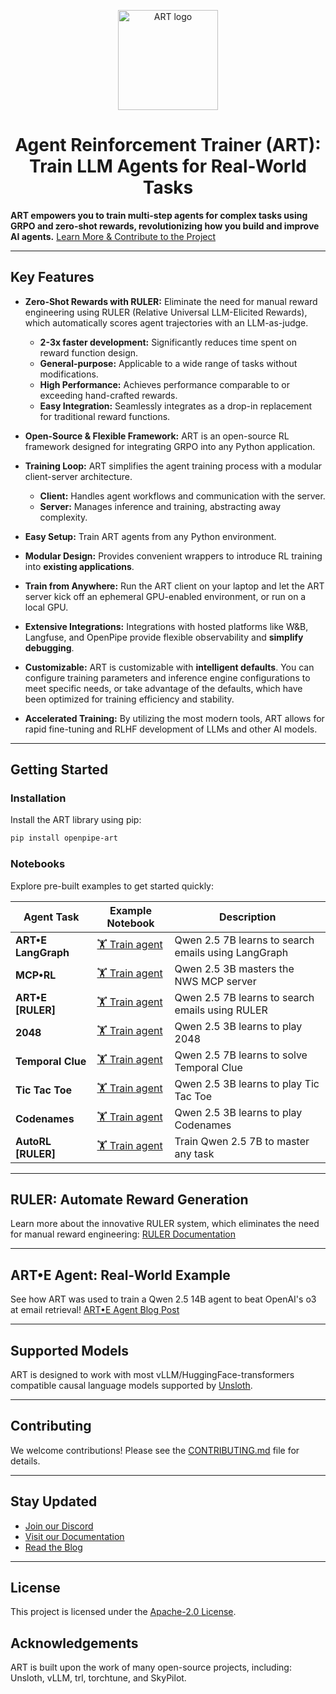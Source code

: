 <div align="center">

<a href="https://art.openpipe.ai"><picture>
<img alt="ART logo" src="https://github.com/openpipe/art/raw/main/assets/ART_logo.png" width="160px">
</picture></a>

<p align="center">
  <h1>Agent Reinforcement Trainer (ART): Train LLM Agents for Real-World Tasks</h1>
</p>

</div>

**ART empowers you to train multi-step agents for complex tasks using GRPO and zero-shot rewards, revolutionizing how you build and improve AI agents.**  [Learn More & Contribute to the Project](https://github.com/OpenPipe/ART)

---

## Key Features

*   **Zero-Shot Rewards with RULER:**  Eliminate the need for manual reward engineering using RULER (Relative Universal LLM-Elicited Rewards), which automatically scores agent trajectories with an LLM-as-judge.
    *   **2-3x faster development:** Significantly reduces time spent on reward function design.
    *   **General-purpose:** Applicable to a wide range of tasks without modifications.
    *   **High Performance:** Achieves performance comparable to or exceeding hand-crafted rewards.
    *   **Easy Integration:** Seamlessly integrates as a drop-in replacement for traditional reward functions.

*   **Open-Source & Flexible Framework:** ART is an open-source RL framework designed for integrating GRPO into any Python application.

*   **Training Loop:**  ART simplifies the agent training process with a modular client-server architecture.
    *   **Client:** Handles agent workflows and communication with the server.
    *   **Server:** Manages inference and training, abstracting away complexity.

*   **Easy Setup:**  Train ART agents from any Python environment.

*   **Modular Design:** Provides convenient wrappers to introduce RL training into **existing applications**.

*   **Train from Anywhere:** Run the ART client on your laptop and let the ART server kick off an ephemeral GPU-enabled environment, or run on a local GPU.

*   **Extensive Integrations:** Integrations with hosted platforms like W&B, Langfuse, and OpenPipe provide flexible observability and **simplify debugging**.

*   **Customizable:** ART is customizable with **intelligent defaults**. You can configure training parameters and inference engine configurations to meet specific needs, or take advantage of the defaults, which have been optimized for training efficiency and stability.

*   **Accelerated Training:** By utilizing the most modern tools, ART allows for rapid fine-tuning and RLHF development of LLMs and other AI models.

---

## Getting Started

### Installation

Install the ART library using pip:

```bash
pip install openpipe-art
```

### Notebooks

Explore pre-built examples to get started quickly:

| Agent Task          | Example Notebook                                                                                                                       | Description                                         |
| ------------------- | -------------------------------------------------------------------------------------------------------------------------------------- | --------------------------------------------------- |
| **ART•E LangGraph** | [🏋️ Train agent](https://colab.research.google.com/github/openpipe/art-notebooks/blob/main/examples/langgraph/art-e-langgraph.ipynb)   | Qwen 2.5 7B learns to search emails using LangGraph |
| **MCP•RL**          | [🏋️ Train agent](https://colab.research.google.com/github/openpipe/art-notebooks/blob/main/examples/mcp-rl/mcp-rl.ipynb)               | Qwen 2.5 3B masters the NWS MCP server              |
| **ART•E [RULER]**   | [🏋️ Train agent](https://colab.research.google.com/github/openpipe/art-notebooks/blob/main/examples/art-e.ipynb)                       | Qwen 2.5 7B learns to search emails using RULER     |
| **2048**            | [🏋️ Train agent](https://colab.research.google.com/github/openpipe/art-notebooks/blob/main/examples/2048/2048.ipynb)                   | Qwen 2.5 3B learns to play 2048                     |
| **Temporal Clue**   | [🏋️ Train agent](https://colab.research.google.com/github/openpipe/art-notebooks/blob/main/examples/temporal_clue/temporal-clue.ipynb) | Qwen 2.5 7B learns to solve Temporal Clue           |
| **Tic Tac Toe**     | [🏋️ Train agent](https://colab.research.google.com/github/openpipe/art-notebooks/blob/main/examples/tic_tac_toe/tic-tac-toe.ipynb)     | Qwen 2.5 3B learns to play Tic Tac Toe              |
| **Codenames**       | [🏋️ Train agent](https://colab.research.google.com/github/openpipe/art-notebooks/blob/main/examples/codenames/Codenames_RL.ipynb)      | Qwen 2.5 3B learns to play Codenames                |
| **AutoRL [RULER]**  | [🏋️ Train agent](https://colab.research.google.com/github/openpipe/art-notebooks/blob/main/examples/auto_rl.ipynb)                     | Train Qwen 2.5 7B to master any task                |

---

## RULER: Automate Reward Generation

Learn more about the innovative RULER system, which eliminates the need for manual reward engineering:  [RULER Documentation](https://art.openpipe.ai/fundamentals/ruler)

---

## ART•E Agent: Real-World Example

See how ART was used to train a Qwen 2.5 14B agent to beat OpenAI's o3 at email retrieval! [ART•E Agent Blog Post](https://openpipe.ai/blog/art-e-mail-agent)

---

## Supported Models

ART is designed to work with most vLLM/HuggingFace-transformers compatible causal language models supported by [Unsloth](https://docs.unsloth.ai/get-started/all-our-models).

---

## Contributing

We welcome contributions!  Please see the [CONTRIBUTING.md](https://github.com/openpipe/art/blob/main/CONTRIBUTING.md) file for details.

---

## Stay Updated

*   [Join our Discord](https://discord.gg/zbBHRUpwf4)
*   [Visit our Documentation](https://art.openpipe.ai)
*   [Read the Blog](https://openpipe.ai/blog)

---

## License

This project is licensed under the [Apache-2.0 License](LICENSE).

## Acknowledgements

ART is built upon the work of many open-source projects, including: Unsloth, vLLM, trl, torchtune, and SkyPilot.